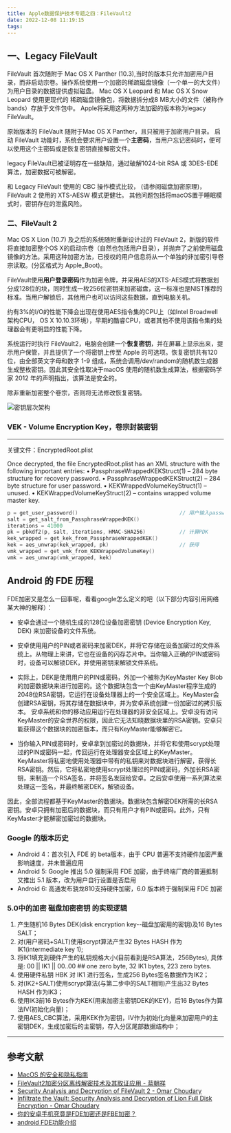 ```yaml
---
title: Apple数据保护技术专题之四：FileVault2
date: 2022-12-08 11:19:15
tags:
---
```


## 一、Legacy FileVault

FileVault 首次随附于 Mac OS X Panther (10.3),当时的版本只允许加密用户目录，而非启动宗卷。操作系统使用一个加密的稀疏磁盘镜像（一个单一的大文件）为用户目录的数据提供虚拟磁盘。 Mac OS X Leopard 和 Mac OS X Snow Leopard 使用更现代的 稀疏磁盘镜像包，将数据拆分成8 MB大小的文件（被称作 bands）存放于文件包中。 Apple将采用这两种方法加密的版本称为legacy FileVault。

原始版本的 FileVault 随附于Mac OS X Panther，且只被用于加密用户目录。
启动 FileVault 功能时，系统会要求用户设置一个**主密码**，当用户忘记密码时，便可以使用这个主密码或是恢复密钥直接解密文件。

legacy FileVault已被证明存在一些缺陷，通过破解1024-bit RSA 或 3DES-EDE算法，加密数据可被解密。

和 Legacy FileVault 使用的 CBC 操作模式比较， (请参阅磁盘加密原理)， FileVault 2 使用的 XTS-AESW 模式更健壮。 其他问题包括将macOS置于睡眠模式时，密钥存在的泄露风险。

### 二、FileVault 2

Mac OS X Lion (10.7) 及之后的系统随附重新设计过的 FileVault 2，新版的软件将直接加密整个OS X的启动宗卷（自然也包括用户目录），并抛弃了之前使用磁盘镜像的方法。采用这种加密方法，已授权的用户信息将从一个单独的非加密引导卷宗读取。(分区格式为 Apple_Boot)。

FileVault使用**用户登录密码**作为加密令牌，并采用AES的XTS-AES模式将数据划分成128位的块，同时生成一枚256位密钥来加密磁盘，这一标准也是NIST推荐的标准。当用户解锁后，其他用户也可以访问这些数据，直到电脑关机。

约有3%的I/O的性能下降会出现在使用AES指令集的CPU上（如Intel Broadwell 架构CPU， OS X 10.10.3环境），早期的酷睿CPU，或者其他不使用该指令集的处理器会有更明显的性能下降。

系统运行时执行 FileVault2，电脑会创建一个**恢复密钥**，并在屏幕上显示出来，提示用户保管，并且提供了一个将密钥上传至 Apple 的可选项。恢复密钥共有120位，由全部英文字母和数字 1-9 组成，系统会调用/dev/random的随机数生成器生成整枚密钥。因此其安全性取决于macOS 使用的随机数生成算法，根据密码学家 2012 年的声明指出，该算法是安全的。

除非重新加密整个卷宗，否则将无法修改恢复密钥。

![密钥层次架构](arch.png)


### VEK - Volume Encryption Key，卷宗封装密钥

---

关键文件：EncryptedRoot.plist

Once decrypted, the file EncryptedRoot.plist has an XML structure with the following important entries:
• PassphraseWrappedKEKStruct(1)
– 284 byte structure for recovery password.
• PassphraseWrappedKEKStruct(2)
– 284 byte structure for user password.
• KEKWrappedVolumeKeyStruct(1) – unused.
• KEKWrappedVolumeKeyStruct(2)
– contains wrapped volume master key.


``` c
p = get_user_password()                                 // 用户输入password 
salt = get_salt_from_PassphraseWrappedKEK()
iterations = 41000
pk = pbkdf2(p, salt, iterations, HMAC-SHA256)           // 计算PDK
kek_wrapped = get_kek_from_PassphraseWrappedKEK()           
kek = aes_unwrap(kek_wrapped, pk)                       // 获得
vmk_wrapped = get_vmk_from_KEKWrappedVolumeKey()
vmk = aes_unwrap(vmk_wrapped, kek)
```

## Android 的 FDE 历程

FDE加密又是怎么一回事呢，看看google怎么定义的吧（以下部分内容引用网络某大神的解释）：

- 安卓会通过一个随机生成的128位设备加密密钥 (Device Encryption Key, DEK) 来加密设备的文件系统。
- 安卓使用用户的PIN或者密码来加密DEK，并将它存储在设备加密过的文件系统上。从物理上来讲，它也在设备的闪存芯片中。当你输入正确的PIN或密码时，设备可以解锁DEK，并使用密钥来解锁文件系统。

- 实际上，DEK是使用用户的PIN或密码，外加一个被称为KeyMaster Key Blob的加密数据块来进行加密的。这个数据块包含一个由KeyMaster程序生成的2048位RSA密钥，它运行在设备处理器上的一个安全区域上。KeyMaster会创建RSA密钥，将其存储在数据块中，并为安卓系统创建一份加密过的拷贝版本。
    安卓系统和你的移动应用运行在处理器的非安全区域上。安卓没有访问KeyMaster的安全世界的权限，因此它无法知晓数据块里的RSA密钥。安卓只能获得这个数据块的加密版本，而只有KeyMaster能够解密它。

- 当你输入PIN或密码时，安卓拿到加密过的数据块，并将它和使用scrypt处理过的PIN或密码一起，传回运行在处理器安全区域上的KeyMaster。KeyMaster将私密地使用处理器中带有的私钥来对数据块进行解密，获得长RSA密钥。然后，它将私密地使用scrypt处理过的PIN或密码，外加长RSA密钥，来制造一个RSA签名，并将签名发回给安卓。之后安卓使用一系列算法来处理这一签名，并最终解密DEK，解锁设备。

因此，全部流程都基于KeyMaster的数据块。数据块包含解密DEK所需的长RSA密钥。安卓只拥有加密后的数据块，而只有用户才有PIN或密码。此外，只有KeyMaster才能解密加密过的数据块。

### Google 的版本历史

- Android 4：首次引入 FDE 的 beta版本，由于 CPU 普遍不支持硬件加密严重影响速度，并未普遍应用
- Android 5: Google 推出 5.0 强制采用 FDE 加密，由于终端厂商的普遍抵制又推出 5.1 版本，改为用户自行设置是否启用
- Android 6: 高通发布骁龙810支持硬件加密，6.0 版本终于强制采用 FDE 加密

### 5.0中的加密 磁盘加密密钥 的实现逻辑

1. 产生随机16 Bytes DEK(disk encryption key--磁盘加密用的密钥)及16 Bytes SALT；
2. 对(用户密码+SALT)使用scrypt算法产生32 Bytes HASH 作为IK1(intermediate key 1);
3. 将IK1填充到硬件产生的私钥规格大小(目前看到是RSA算法，256Bytes), 具体是: 
00 || IK1 || 00..00  ## one zero byte, 32 IK1 bytes, 223 zero bytes.
4. 使用硬件私钥 HBK 对 IK1 进行签名，生成256 Bytes签名数据作为IK2；
5. 对(IK2+SALT)使用scrypt算法(与第二步中的SALT相同)产生出32 Bytes HASH 作为IK3；
6. 使用IK3前16 Bytes作为KEK(用来加密主密钥DEK的KEY)，后16 Bytes作为算法IV(初始化向量)；
7. 使用AES_CBC算法，采用KEK作为密钥，IV作为初始化向量来加密用户的主密钥DEK，生成加密后的主密钥，存入分区尾部数据结构中；


---

## 参考文献

- [MacOS 的安全和隐私指南](https://github.com/drduh/macOS-Security-and-Privacy-Guide/blob/master/README-cn.md)
- [FileVault2加密分区离线解密技术及其取证应用 - 蓝朝祥](FileVault2加密分区离线解密技术及其取证应用_蓝朝祥.pdf)
- [Security Analysis and Decryption of FileVault 2 - Omar Choudary](slides_fv2_ifip_2013.pdf)
- [Infiltrate the Vault: Security Analysis and Decryption of Lion Full Disk Encryption - Omar Choudary](2012-374.pdf)
- [你的安卓手机究竟是FDE加密还是FBE加密？](https://page.om.qq.com/page/O3yauEIx2l-9WrUkHgQgRUBw0)
- [android FDE功能介绍](https://blog.csdn.net/bob_fly1984/article/details/80369900)
